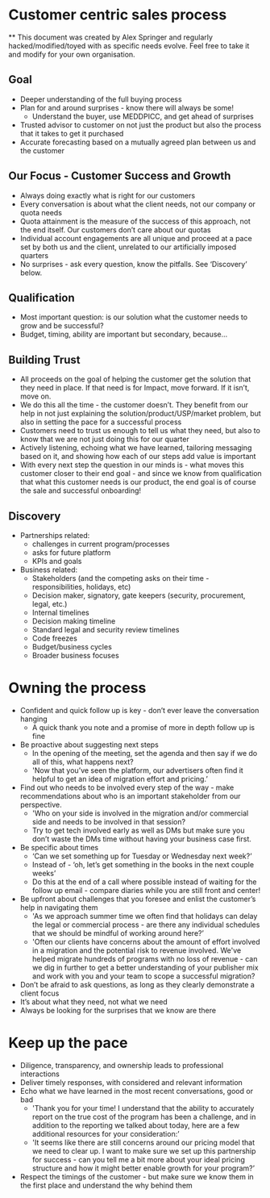 # Customer centric sales process
** This document was created by Alex Springer and regularly
hacked/modified/toyed with as specific needs evolve. Feel free to take it and modify for
your own organisation.

## Goal
- Deeper understanding of the full buying process
- Plan for and around surprises - know there will always be some!
  - Understand the buyer, use MEDDPICC, and get ahead of surprises
- Trusted advisor to customer on not just the product but also the process that it takes to get it purchased
- Accurate forecasting based on a mutually agreed plan between us and the customer
## Our Focus - Customer Success and Growth
- Always doing exactly what is right for our customers
- Every conversation is about what the client needs, not our company or quota needs
- Quota attainment is the measure of the success of this approach, not the end itself. Our customers don’t care about our quotas
- Individual account engagements are all unique and proceed at a pace set by both us and the client, unrelated to our artificially imposed quarters
- No surprises - ask every question, know the pitfalls. See ‘Discovery’ below.
## Qualification
- Most important question: is our solution what the customer needs to grow and be successful?
- Budget, timing, ability are important but secondary, because...
## Building Trust
- All proceeds on the goal of helping the customer get the solution that they need in place. If that need is for Impact, move forward. If it isn’t, move on.
- We do this all the time - the customer doesn’t. They benefit from our help in not just explaining the solution/product/USP/market problem, but also in setting the pace for a successful process
- Customers need to trust us enough to tell us what they need, but also to know that we are not just doing this for our quarter
- Actively listening, echoing what we have learned, tailoring messaging based on it, and showing how each of our steps add value is important
- With every next step the question in our minds is - what moves this customer closer to their end goal - and since we know from qualification that what this customer needs is our product, the end goal is of course the sale and successful onboarding!
## Discovery
- Partnerships related:
    - challenges in current program/processes
    - asks for future platform
    - KPIs and goals
- Business related:
    - Stakeholders (and the competing asks on their time - responsibilities, holidays, etc)
    - Decision maker, signatory, gate keepers (security, procurement, legal, etc.)
    - Internal timelines
    - Decision making timeline
    - Standard legal and security review timelines
    - Code freezes
    - Budget/business cycles
    - Broader business focuses
# Owning the process
- Confident and quick follow up is key - don’t ever leave the conversation hanging
    - A quick thank you note and a promise of more in depth follow up is fine
- Be proactive about suggesting next steps
    - In the opening of the meeting, set the agenda and then say if we do all of this, what happens next?
    - 'Now that you’ve seen the platform, our advertisers often find it helpful to get an idea of migration effort and pricing.’
- Find out who needs to be involved every step of the way - make recommendations about who is an important stakeholder from our perspective.
    - 'Who on your side is involved in the migration and/or commercial side and needs to be involved in that session?
    - Try to get tech involved early as well as DMs but make sure you don’t waste the DMs time without having your business case first.
- Be specific about times
    - ‘Can we set something up for Tuesday or Wednesday next week?’
    - Instead of - ‘oh, let’s get something in the books in the next couple weeks’
    - Do this at the end of a call where possible instead of waiting for the follow up email - compare diaries while you are still front and center!
- Be upfront about challenges that you foresee and enlist the customer’s help in navigating them
    - 'As we approach summer time we often find that holidays can delay the legal or commercial process - are there any individual schedules that we should be mindful of working around here?’
    - 'Often our clients have concerns about the amount of effort involved in a migration and the potential risk to revenue involved. We've helped migrate hundreds of programs with no loss of revenue - can we dig in further to get a better understanding of your publisher mix and work with you and your team to scope a successful migration?
- Don’t be afraid to ask questions, as long as they clearly demonstrate a client focus
- It’s about what they need, not what we need
- Always be looking for the surprises that we know are there
# Keep up the pace
- Diligence, transparency, and ownership leads to professional interactions
- Deliver timely responses, with considered and relevant information
- Echo what we have learned in the most recent conversations, good or bad
    - 'Thank you for your time! I understand that the ability to accurately report on the true cost of the program has been a challenge, and in addition to the reporting we talked about today, here are a few additional resources for your consideration:’
    - 'It seems like there are still concerns around our pricing model that we need to clear up. I want to make sure we set up this partnership for success - can you tell me a bit more about your ideal pricing structure and how it might better enable growth for your program?’
- Respect the timings of the customer - but make sure we know them in the first place and understand the why behind them

